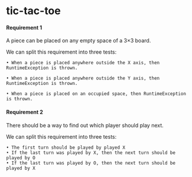 # tic-tac-toe


#### Requirement 1

A piece can be placed on any empty space of a 3×3 board.

We can split this requirement into three tests:

    • When a piece is placed anywhere outside the X axis, then RuntimeException is thrown.
    
    • When a piece is placed anywhere outside the Y axis, then RuntimeException is thrown.
    
    • When a piece is placed on an occupied space, then RuntimeException is thrown.


#### Requirement 2

There should be a way to find out which player should play next.

We can split this requirement into three tests:

    • The first turn should be played by played X
    • If the last turn was played by X, then the next turn should be played by O
    • If the last turn was played by O, then the next turn should be played by X

